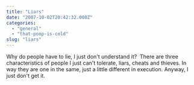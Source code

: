 ```yaml
---
title: "Liars"
date: "2007-10-02T20:42:32.000Z"
categories: 
  - "general"
  - "that-poop-is-cold"
slug: "liars"
---
```


Why do people have to lie, I just don't understand it?  There are three characteristics of people I just can't tolerate, liars, cheats and thieves. In way they are one in the same, just a little different in execution. Anyway, I just don't get it.
